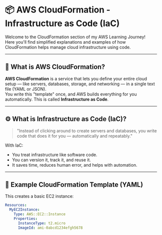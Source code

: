 # 📦 AWS CloudFormation - Infrastructure as Code (IaC)

Welcome to the CloudFormation section of my AWS Learning Journey!  
Here you'll find simplified explanations and examples of how CloudFormation helps manage cloud infrastructure using code.

---

## 🧠 What is AWS CloudFormation?

**AWS CloudFormation** is a service that lets you define your entire cloud setup — like servers, databases, storage, and networking — in a single text file (YAML or JSON).  
You write this "template" once, and AWS builds everything for you automatically. This is called **Infrastructure as Code**.

---

## ⚙️ What is Infrastructure as Code (IaC)?

> "Instead of clicking around to create servers and databases, you write code that does it for you — automatically and repeatably."

With IaC:
- You treat infrastructure like software code.
- You can version it, track it, and reuse it.
- It saves time, reduces human error, and helps with automation.

---

## 🔧 Example CloudFormation Template (YAML)

This creates a basic EC2 instance:

```yaml
Resources:
  MyEC2Instance:
    Type: AWS::EC2::Instance
    Properties:
      InstanceType: t2.micro
      ImageId: ami-0abcd1234efgh5678
